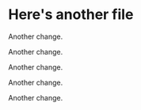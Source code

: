 # Here's another file

Another change.

Another change.

Another change.

Another change.

Another change.
